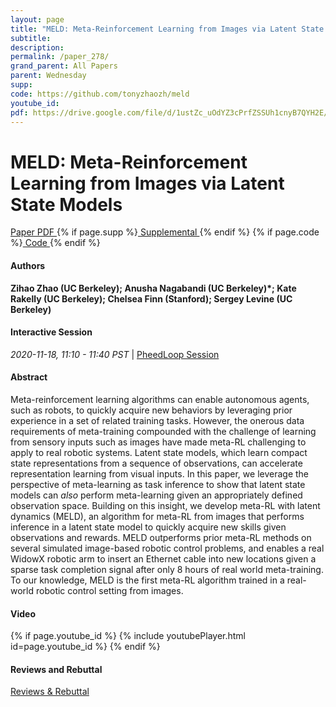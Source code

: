 ```yaml
---
layout: page
title: "MELD: Meta-Reinforcement Learning from Images via Latent State Models"
subtitle: 
description:
permalink: /paper_278/
grand_parent: All Papers
parent: Wednesday
supp: 
code: https://github.com/tonyzhaozh/meld
youtube_id: 
pdf: https://drive.google.com/file/d/1ustZc_uOdYZ3cPrfZSSUh1cnyB7QYH2E/view
---
```


# MELD: Meta-Reinforcement Learning from Images via Latent State Models

<a href="https://drive.google.com/file/d/1ustZc_uOdYZ3cPrfZSSUh1cnyB7QYH2E/view" target="_blank" rel="noopener noreferrer" class="btn btn-blue"><i class="fa fa-file-text-o" aria-hidden="true"></i> Paper PDF </a> {% if page.supp %}<a href="" target="_blank" rel="noopener noreferrer" class="btn btn-green"><i class="fa fa-file-text-o" aria-hidden="true"></i> Supplemental </a>{% endif %} {% if page.code %}<a href="https://github.com/tonyzhaozh/meld" target="_blank" rel="noopener noreferrer" class="btn"><i class="fa fa-github" aria-hidden="true"></i> Code </a>{% endif %} 

#### Authors
**Zihao Zhao (UC Berkeley); Anusha Nagabandi (UC Berkeley)*; Kate Rakelly (UC Berkeley); Chelsea Finn (Stanford); Sergey Levine (UC Berkeley)**

#### Interactive Session
<em>2020-11-18, 11:10 - 11:40 PST </em> | <a href="https://pheedloop.com/corl2020/virtual/?page=sessions&section=SESZIMYTRO1JMISLU" target="_blank" rel="noopener noreferrer"> PheedLoop Session <i class="fa fa-external-link" aria-hidden="true"></i> </a> 

#### Abstract
Meta-reinforcement learning algorithms can enable autonomous agents, such as robots, to quickly acquire new behaviors by leveraging prior experience in a set of related training tasks. However, the onerous data requirements of meta-training compounded with the challenge of learning from sensory inputs such as images have made meta-RL challenging to apply to real robotic systems. Latent state models, which learn compact state representations from a sequence of observations, can accelerate representation learning from visual inputs. In this paper, we leverage the perspective of meta-learning as task inference to show that latent state models can <em>also</em> perform meta-learning given an appropriately defined observation space. Building on this insight, we develop meta-RL with latent dynamics (MELD), an algorithm for meta-RL from images that performs inference in a latent state model to quickly acquire new skills given observations and rewards. MELD outperforms prior meta-RL methods on several simulated image-based robotic control problems, and enables a real WidowX robotic arm to insert an Ethernet cable into new locations given a sparse task completion signal after only 8 hours of real world meta-training. To our knowledge, MELD is the first meta-RL algorithm trained in a real-world robotic control setting from images.

#### Video
{% if page.youtube_id %}
{% include youtubePlayer.html id=page.youtube_id %}
{% endif %}

#### Reviews and Rebuttal
<a href="https://drive.google.com/file/d/11sn_0nTbrnKIqnt9JVjMbsK_Ki_rt0Kf/view" target="_blank" rel="noopener noreferrer" class="btn btn-purple"><i class="fa fa-pencil-square-o" aria-hidden="true"></i> Reviews & Rebuttal </a>

